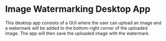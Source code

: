 # Image Watermarking Desktop App

This desktop app consists of a GUI where the user can upload an image 
and a watermark will be added to the bottom-right corner of the uploaded
image. The app will then save the uploaded image with the watermark.